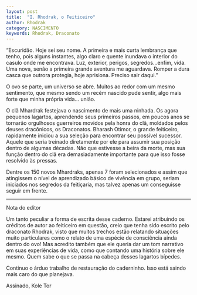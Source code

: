 ```yaml
---
layout: post
title:  "I. Rhodrak, o Feiticeiro"
author: Rhodrak
category: NASCIMENTO
keywords: Rhodrak, Draconato
---
```

“Escuridão. Hoje sei seu nome.
A primeira e mais curta lembrança que tenho, pois alguns instantes, algo claro e quente inundava o interior do casulo onde me encontrava. Luz, exterior, perigos, segredos...enfim, vida. Uma nova, senão a primeira grande aventura me aguardava. Romper a dura casca que outrora protegia, hoje aprisiona. Preciso sair daqui.”

O ovo se parte, um universo se abre. Muitos ao redor com um mesmo sentimento, que mesmo sendo um recém nascido pude sentir, algo mais forte que minha própria vida… união. 

O clã Mhardrak festejava o nascimento de mais uma ninhada. Os agora pequenos lagartos, aprendendo seus primeiros passos, em poucos anos se tornarão orgulhosos guerreiros movidos pela honra do clã, moldados pelos deuses dracônicos, os Draconatos.
Bharash Otimor, o grande feiticeiro, rapidamente iniciou a sua seleção para encontrar seu possível sucessor. Aquele que seria treinado diretamente por ele para assumir sua posição dentro de algumas décadas. Não que estivesse a beira da morte, mas sua função dentro do clã era demasiadamente importante para que isso fosse resolvido às pressas.

Dentre os 150 novos Mhardraks, apenas 7 foram selecionados e assim que atingissem o nível de aprendizado básico de vivência em grupo, seriam iniciados nos segredos da feitiçaria, mas talvez apenas um conseguisse seguir em frente.

----
Nota do editor

Um tanto peculiar a forma de escrita desse caderno. Estarei atribuindo os créditos de autor ao feiticeiro em questão, creio que tenha sido escrito pelo draconato Rhodrak, visto que muitos trechos estão relatando situações muito particulares como o relato de uma espécie de consciência ainda dentro do ovo! Mas acredito também que ele queria dar um tom narrativo em suas experiências de vida, como que contando uma história sobre ele mesmo. Quem sabe o que se passa na cabeça desses lagartos bípedes.

Continuo o árduo trabalho de restauração do caderninho. Isso está saindo mais caro do que planejava.

Assinado, Kole Tor